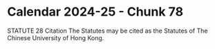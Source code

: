 # Calendar 2024-25 - Chunk 78

<!-- Chunk tokens: 17, Enriched tokens: 19 -->

STATUTE 28
Citation
The Statutes may be cited as the Statutes of The Chinese University of Hong Kong.